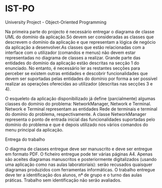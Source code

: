 # IST-PO
University Project - Object-Oriented Programming

Na primeira parte do projecto é necessário entregar o diagrama de classe UML do domínio da aplicação.Só devem ser consideradas as classes que descrevem o domínio da aplicação e que representam a lógica de negócio da aplicação a desenvolver.As classes que estão relacionadas com a interface com o utilizador (comandos e menus) não devem estar representadas no diagrama de classes a realizar.
Grande parte das entidades do domínio da aplicação estão descritas na secção 1 do enunciado. No entanto, é necessário ler as restantes secções para perceber se existem outras entidades e descobrir funcionalidades que devem ser suportadas pelas entidades do domínio por forma a ser possível realizar as operações oferecidas ao utilizador (descritas nas secções 3 e 4).

O esqueleto da aplicação disponibilizado já define (parcialmente) algumas classes do domínio do problema: NetworkManager, Network e Terminal. Network e Terminal representam as entidades Rede de terminais e terminal do domínio do problema, respectivamente. A classe NetworkManager representa o ponto de entrada inicial das funcionalidades suportadas pelo domínio do problema e que é depois utilizado nos vários comandos do menu principal da aplicação.

Entrega do trabalho

O diagrma de classes entregue deve ser manuscrito e deve ser entregue em formato PDF. O ficheiro entregue pode ter várias páginas A4. Apenas são aceites diagramas manuscritos e posteriormente digitalizados (usando uma aplicação como nas aulas laboratoriais): serão recusados quaisquer diagramas produzidos com ferramentas informáticas. 
O trabalho entregue deve ter a identificação dos alunos, nª de grupo e o turno das aulas práticas. Trabalho sem identificação não serão avaliados.